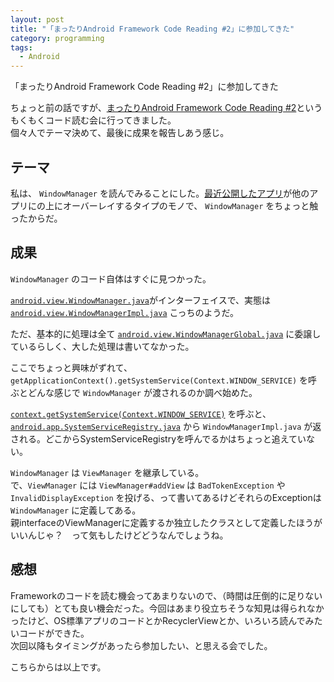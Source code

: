 ```yaml
---
layout: post
title: "「まったりAndroid Framework Code Reading #2」に参加してきた"
category: programming
tags:
  - Android
---
```


「まったりAndroid Framework Code Reading #2」に参加してきた

ちょっと前の話ですが、[まったりAndroid Framework Code Reading #2](https://mandroidfcr.doorkeeper.jp/events/33925)というもくもくコード読む会に行ってきました。  
個々人でテーマ決めて、最後に成果を報告しあう感じ。

## テーマ

私は、 `WindowManager` を読んでみることにした。[最近公開したアプリ](https://play.google.com/store/apps/details?id=net.yslibrary.omnitweety)が他のアプリにの上にオーバーレイするタイプのモノで、 `WindowManager` をちょっと触ったからだ。


## 成果
`WindowManager` のコード自体はすぐに見つかった。

[`android.view.WindowManager.java`](http://tools.oesf.biz/android-6.0.0_r1.0/xref/frameworks/base/core/java/android/view/WindowManager.java)がインターフェイスで、実態は [`android.view.WindowManagerImpl.java`](http://tools.oesf.biz/android-6.0.0_r1.0/xref/frameworks/base/core/java/android/view/WindowManagerImpl.java) こっちのようだ。

ただ、基本的に処理は全て [`android.view.WindowManagerGlobal.java`](http://tools.oesf.biz/android-6.0.0_r1.0/xref/frameworks/base/core/java/android/view/WindowManagerGlobal.java) に委譲しているらしく、大した処理は書いてなかった。

ここでちょっと興味がずれて、 `getApplicationContext().getSystemService(Context.WINDOW_SERVICE)` を呼ぶとどんな感じで `WindowManager` が渡されるのか調べ始めた。

[`context.getSystemService(Context.WINDOW_SERVICE)`](http://tools.oesf.biz/android-6.0.0_r1.0/xref/frameworks/base/core/java/android/content/Context.java) を呼ぶと、[`android.app.SystemServiceRegistry.java`](http://tools.oesf.biz/android-6.0.0_r1.0/xref/frameworks/base/core/java/android/app/SystemServiceRegistry.java) から `WindowManagerImpl.java` が返される。どこからSystemServiceRegistryを呼んでるかはちょっと追えていない。


`WindowManager` は `ViewManager` を継承している。  
で、`ViewManager` には `ViewManager#addView` は `BadTokenException` や `InvalidDisplayException` を投げる、って書いてあるけどそれらのExceptionは `WindowManager` に定義してある。  
親interfaceのViewManagerに定義するか独立したクラスとして定義したほうがいいんじゃ？　って気もしたけどどうなんでしょうね。

## 感想
Frameworkのコードを読む機会ってあまりないので、（時間は圧倒的に足りないにしても）とても良い機会だった。今回はあまり役立ちそうな知見は得られなかったけど、OS標準アプリのコードとかRecyclerViewとか、いろいろ読んでみたいコードができた。  
次回以降もタイミングがあったら参加したい、と思える会でした。

こちらからは以上です。
